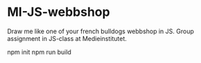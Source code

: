 # MI-JS-webbshop
Draw me like one of your french bulldogs webbshop in JS. Group assignment in JS-class at Medieinstitutet.

npm init
npm run build
